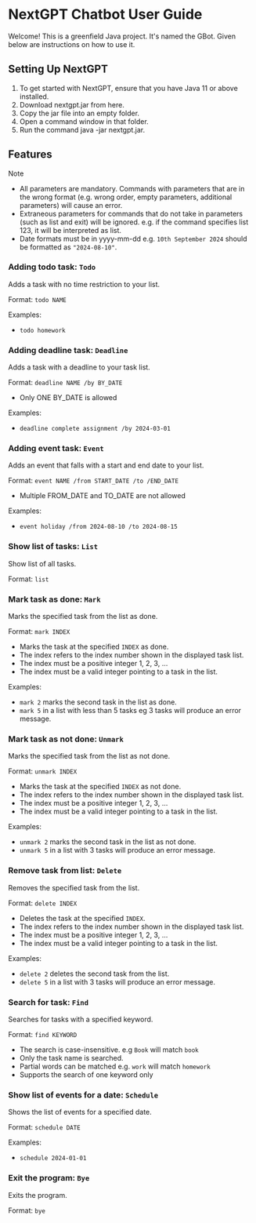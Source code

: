 # NextGPT Chatbot User Guide


Welcome! This is a greenfield Java project. It's named the GBot. Given below are instructions on how to use it.

## Setting Up NextGPT

1. To get started with NextGPT, ensure that you have Java 11 or above installed.
2. Download nextgpt.jar from here.
3. Copy the jar file into an empty folder.
4. Open a command window in that folder.
5. Run the command java -jar nextgpt.jar.

## Features
> [!NOTE]
> - All parameters are mandatory. Commands with parameters that are in the wrong format (e.g. wrong order, empty parameters, additional parameters) will cause an error.
> - Extraneous parameters for commands that do not take in parameters (such as list and exit) will be ignored.
    e.g. if the command specifies list 123, it will be interpreted as list.
> - Date formats must be in yyyy-mm-dd e.g. `10th September 2024` should be formatted as `"2024-08-10"`.

### Adding todo task: `Todo`
Adds a task with no time restriction to your list.

Format: `todo NAME`

Examples:
- `todo homework`


### Adding deadline task: `Deadline`
Adds a task with a deadline to your task list.

Format: `deadline NAME /by BY_DATE`

- Only ONE BY_DATE is  allowed

Examples:
- `deadline complete assignment /by 2024-03-01`


### Adding event task: `Event`
Adds an event that falls with a start and end date to your list.

Format: `event NAME /from START_DATE /to /END_DATE`

- Multiple FROM_DATE and TO_DATE are not allowed

Examples:
- `event holiday /from 2024-08-10 /to 2024-08-15`


### Show list of tasks: `List`
Show list of all tasks.

Format: `list`


### Mark task as done: `Mark`
Marks the specified task from the list as done.

Format: `mark INDEX`

- Marks the task at the specified `INDEX` as done.
- The index refers to the index number shown in the displayed task list.
- The index must be a positive integer 1, 2, 3, …​
- The index must be a valid integer pointing to a task in the list.

Examples:
- `mark 2` marks the second task in the list as done.
- `mark 5` in a list with less than 5 tasks eg 3 tasks will produce an error message.


### Mark task as not done: `Unmark`
Marks the specified task from the list as not done.

Format: `unmark INDEX`

- Marks the task at the specified `INDEX` as not done.
- The index refers to the index number shown in the displayed task list.
- The index must be a positive integer 1, 2, 3, …​
- The index must be a valid integer pointing to a task in the list.

Examples:
- `unmark 2` marks the second task in the list as not done.
- `unmark 5` in a list with 3 tasks will produce an error message.


### Remove task from list: `Delete`
Removes the specified task from the list.

Format: `delete INDEX`

- Deletes the task at the specified `INDEX`.
- The index refers to the index number shown in the displayed task list.
- The index must be a positive integer 1, 2, 3, …​
- The index must be a valid integer pointing to a task in the list.

Examples:
- `delete 2` deletes the second task from the list.
- `delete 5` in a list with 3 tasks will produce an error message.


### Search for task: `Find`
Searches for tasks with a specified keyword.

Format: `find KEYWORD`

- The search is case-insensitive. e.g `Book` will match `book`
- Only the task name is searched.
- Partial words can be matched e.g. `work` will match `homework`
- Supports the search of one keyword only


### Show list of events for a date: `Schedule`
Shows the list of events for a specified date.

Format: `schedule DATE`

Examples:
- `schedule 2024-01-01`


### Exit the program: `Bye`
Exits the program.

Format: `bye`